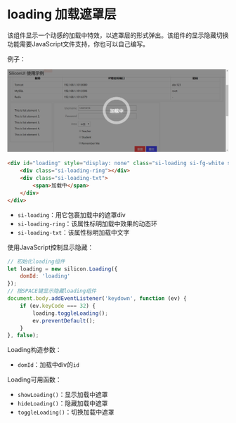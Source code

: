 # loading 加载遮罩层

该组件显示一个动感的加载中特效，以遮罩层的形式弹出。该组件的显示隐藏切换功能需要JavaScript文件支持，你也可以自己编写。

例子：

![](res/7.png)

```html
<div id="loading" style="display: none" class="si-loading si-fg-white si-decor-white si-bg-black-lighten-4">
    <div class="si-loading-ring"></div>
    <div class="si-loading-txt">
        <span>加载中</span>
    </div>
</div>
```

* `si-loading`：用它包裹加载中的遮罩div
* `si-loading-ring`：该属性标明加载中效果的动态环
* `si-loading-txt`：该属性标明加载中文字

使用JavaScript控制显示隐藏：

```javascript
// 初始化loading组件
let loading = new silicon.Loading({
    domId: 'loading'
});
// 按SPACE键显示隐藏loading组件
document.body.addEventListener('keydown', function (ev) {
    if (ev.keyCode === 32) {
        loading.toggleLoading();
        ev.preventDefault();
    }
}, false);
```

Loading构造参数：

* `domId`：加载中div的`id`

Loading可用函数：

* `showLoading()`：显示加载中遮罩
* `hideLoading()`：隐藏加载中遮罩
* `toggleLoading()`：切换加载中遮罩
